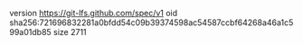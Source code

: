 version https://git-lfs.github.com/spec/v1
oid sha256:721696832281a0bfdd54c09b39374598ac54587ccbf64268a46a1c599a01db85
size 2711
